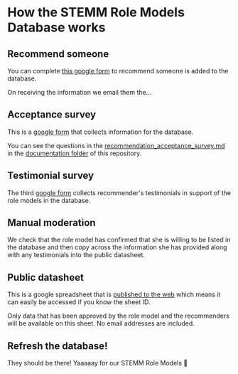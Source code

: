 # How the STEMM Role Models Database works

## Recommend someone

You can complete [this google form](https://goo.gl/forms/wkLVdTvg758u61yR2) to recommend someone is added to the database.

On receiving the information we email them the...

## Acceptance survey

This is a [google form](https://goo.gl/forms/rvA9nKv32vQvjknh1) that collects information for the database.

You can see the questions in the [recommendation_acceptance_survey.md](https://github.com/KirstieJane/STEMMRoleModels/blob/gh-pages/documentation/recommendation_acceptance_survey.md) in the [documentation folder](https://github.com/KirstieJane/STEMMRoleModels/tree/gh-pages/documentation) of this repository.

## Testimonial survey

The third [google form](https://goo.gl/forms/IEoWkzY0ytHoKE2r1) collects recommender's testimonials in support of the role models in the database.

## Manual moderation

We check that the role model has confirmed that she is willing to be listed in the database and then copy across the information she has provided along with any testimonials into the public datasheet.

## Public datasheet

This is a google spreadsheet that is [published to the web](https://support.google.com/docs/answer/37579?hl=en) which means it can easily be accessed if you know the sheet ID.

Only data that has been approved by the role model and the recommenders will be available on this sheet. No email addresses are included.

## Refresh the database!

They should be there! Yaaaaay for our STEMM Role Models :tada:
